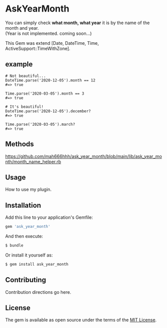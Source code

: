 # AskYearMonth
You can simply check **what month, what year** it is by the name of the month and year.
<br>
(Year is not implemented. coming soon...)

This Gem was extend [Date, DateTime, Time, ActiveSupport::TimeWithZone].

## example

```
# Not beautiful...
DateTime.parse('2020-12-05').month == 12
#=> true

Time.parse('2020-03-05').month == 3
#=> true

# It's beautiful!
DateTime.parse('2020-12-05').december?
#=> true

Time.parse('2020-03-05').march?
#=> true
```
## Methods

https://github.com/mah666hhh/ask_year_month/blob/main/lib/ask_year_month/month_name_helper.rb

## Usage
How to use my plugin.

## Installation
Add this line to your application's Gemfile:

```ruby
gem 'ask_year_month'
```

And then execute:
```bash
$ bundle
```

Or install it yourself as:
```bash
$ gem install ask_year_month
```

## Contributing
Contribution directions go here.

## License
The gem is available as open source under the terms of the [MIT License](https://opensource.org/licenses/MIT).
